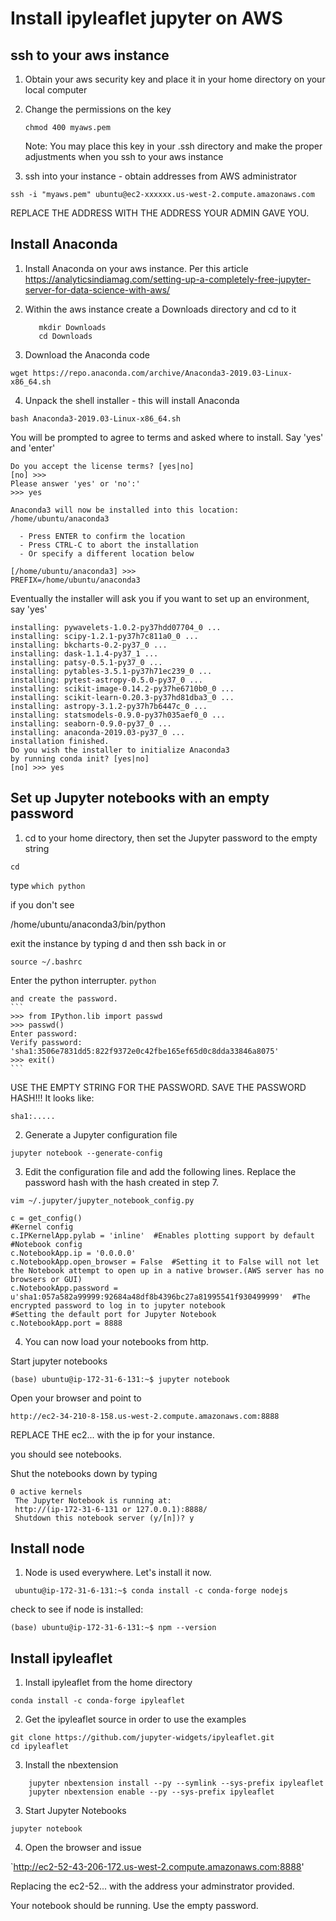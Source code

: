 # Install ipyleaflet jupyter  on AWS

## ssh to your  aws instance

1.  Obtain your aws security key and place it in your home directory on your local computer
2.  Change the permissions on the key
    
    `chmod 400 myaws.pem`
    
    Note:  You may place this key in your .ssh directory and make the proper adjustments when
    you ssh to your aws instance

3.  ssh into your instance - obtain addresses from AWS administrator

`ssh -i "myaws.pem" ubuntu@ec2-xxxxxx.us-west-2.compute.amazonaws.com`

REPLACE THE ADDRESS WITH THE ADDRESS YOUR ADMIN GAVE YOU.

## Install Anaconda
1.  Install Anaconda on your aws instance.
    Per this article
    https://analyticsindiamag.com/setting-up-a-completely-free-jupyter-server-for-data-science-with-aws/

2.  Within the aws instance create a Downloads directory and cd to it

     ```
        mkdir Downloads
        cd Downloads
    ```
     
3.  Download the Anaconda code

`wget https://repo.anaconda.com/archive/Anaconda3-2019.03-Linux-x86_64.sh`  

4.  Unpack the shell installer - this will install Anaconda

`bash Anaconda3-2019.03-Linux-x86_64.sh`   

You will be prompted to agree to terms and asked where to install.  Say 'yes' and 'enter'


```
Do you accept the license terms? [yes|no]
[no] >>> 
Please answer 'yes' or 'no':'
>>> yes

Anaconda3 will now be installed into this location:
/home/ubuntu/anaconda3

  - Press ENTER to confirm the location
  - Press CTRL-C to abort the installation
  - Or specify a different location below

[/home/ubuntu/anaconda3] >>> 
PREFIX=/home/ubuntu/anaconda3

```

Eventually the installer will ask you if you want to set up an environment,  say 'yes'

```$xslt
installing: pywavelets-1.0.2-py37hdd07704_0 ...
installing: scipy-1.2.1-py37h7c811a0_0 ...
installing: bkcharts-0.2-py37_0 ...
installing: dask-1.1.4-py37_1 ...
installing: patsy-0.5.1-py37_0 ...
installing: pytables-3.5.1-py37h71ec239_0 ...
installing: pytest-astropy-0.5.0-py37_0 ...
installing: scikit-image-0.14.2-py37he6710b0_0 ...
installing: scikit-learn-0.20.3-py37hd81dba3_0 ...
installing: astropy-3.1.2-py37h7b6447c_0 ...
installing: statsmodels-0.9.0-py37h035aef0_0 ...
installing: seaborn-0.9.0-py37_0 ...
installing: anaconda-2019.03-py37_0 ...
installation finished.
Do you wish the installer to initialize Anaconda3
by running conda init? [yes|no]
[no] >>> yes
```



## Set up Jupyter notebooks with an empty password

1.    cd to your home directory, then set the Jupyter password to the empty string

   `cd`
   
   type `which python`
   
   if you don't see 
   
   /home/ubuntu/anaconda3/bin/python
   
   exit the instance by typing <cntl>d and then ssh back in  or 
   
   `source ~/.bashrc`
      
  
   Enter the python interrupter.
   `python`
    
    and create the password.
    ```
    >>> from IPython.lib import passwd
    >>> passwd()
    Enter password: 
    Verify password: 
    'sha1:3506e7831dd5:822f9372e0c42fbe165ef65d0c8dda33846a8075'
    >>> exit()
    ```
    
   
  
USE THE EMPTY STRING FOR THE PASSWORD. 
SAVE THE PASSWORD HASH!!!  It looks like:

`sha1:.....`

2.  Generate a Jupyter configuration file

`jupyter notebook --generate-config`

3.  Edit the configuration file and add the following lines.  Replace the password hash with
the hash created in step 7.

`vim ~/.jupyter/jupyter_notebook_config.py`

```
c = get_config()
#Kernel config
c.IPKernelApp.pylab = 'inline'  #Enables plotting support by default
#Notebook config
c.NotebookApp.ip = '0.0.0.0'
c.NotebookApp.open_browser = False  #Setting it to False will not let the Notebook attempt to open up in a native browser.(AWS server has no browsers or GUI)
c.NotebookApp.password = u'sha1:057a582a99999:92684a48df8b4396bc27a81995541f930499999'  #The encrypted password to log in to jupyter notebook
#Setting the default port for Jupyter Notebook
c.NotebookApp.port = 8888
```

 
4. You can now load your notebooks from http.

Start jupyter notebooks

`(base) ubuntu@ip-172-31-6-131:~$ jupyter notebook`

Open your browser and point to 

`http://ec2-34-210-8-158.us-west-2.compute.amazonaws.com:8888`

REPLACE THE ec2... with the ip for your instance.

you should see notebooks.

Shut the notebooks down by typing <cntl c>

```
0 active kernels
 The Jupyter Notebook is running at:
 http://(ip-172-31-6-131 or 127.0.0.1):8888/
 Shutdown this notebook server (y/[n])? y
```


## Install node

1.  Node is used everywhere.  Let's install it now.

` ubuntu@ip-172-31-6-131:~$ conda install -c conda-forge nodejs`

check to see if node is installed:

`(base) ubuntu@ip-172-31-6-131:~$ npm --version `

## Install ipyleaflet

1.  Install ipyleaflet from the home directory

`conda install -c conda-forge ipyleaflet`

2.  Get the ipyleaflet source in order to use the examples

```$xslt
git clone https://github.com/jupyter-widgets/ipyleaflet.git
cd ipyleaflet
```

3.  Install the nbextension

```$xslt
    jupyter nbextension install --py --symlink --sys-prefix ipyleaflet
    jupyter nbextension enable --py --sys-prefix ipyleaflet
```

3.  Start Jupyter Notebooks

```$xslt
jupyter notebook
```  

4. Open the browser and issue

`http://ec2-52-43-206-172.us-west-2.compute.amazonaws.com:8888'

Replacing the ec2-52... with the address your adminstrator provided.


Your notebook should be running.  Use the empty password.
